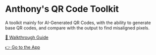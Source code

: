 # Anthony's QR Code Toolkit

A toolkit mainly for AI-Generated QR Codes, with the ability to generate base QR codes, and compare with the output to find misaligned pixels.

[👋 Walkthrough Guide](https://antfu.me/posts/ai-qrcode-refine)

[👉 Go to the App](https://qrcode.antfu.me)
